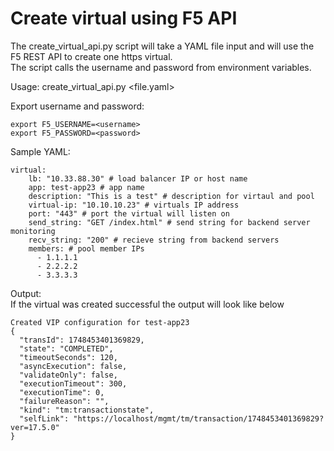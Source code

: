 # Create virtual using F5 API
The create_virtual_api.py script will take a YAML file input and will use the F5 REST API to create one https virtual.\
The script calls the username and password from environment variables.

Usage:
create_virtual_api.py <file.yaml>

Export username and password:
```
export F5_USERNAME=<username>
export F5_PASSWORD=<password>
```
Sample YAML:
```
virtual:
    lb: "10.33.88.30" # load balancer IP or host name
    app: test-app23 # app name
    description: "This is a test" # description for virtaul and pool 
    virtual-ip: "10.10.10.23" # virtuals IP address
    port: "443" # port the virtual will listen on 
    send_string: "GET /index.html" # send string for backend server monitoring
    recv_string: "200" # recieve string from backend servers
    members: # pool member IPs 
      - 1.1.1.1
      - 2.2.2.2
      - 3.3.3.3

```

Output:\
If the virtual was created successful the output will look like below
```
Created VIP configuration for test-app23
{
  "transId": 1748453401369829,
  "state": "COMPLETED",
  "timeoutSeconds": 120,
  "asyncExecution": false,
  "validateOnly": false,
  "executionTimeout": 300,
  "executionTime": 0,
  "failureReason": "",
  "kind": "tm:transactionstate",
  "selfLink": "https://localhost/mgmt/tm/transaction/1748453401369829?ver=17.5.0"
}
```





